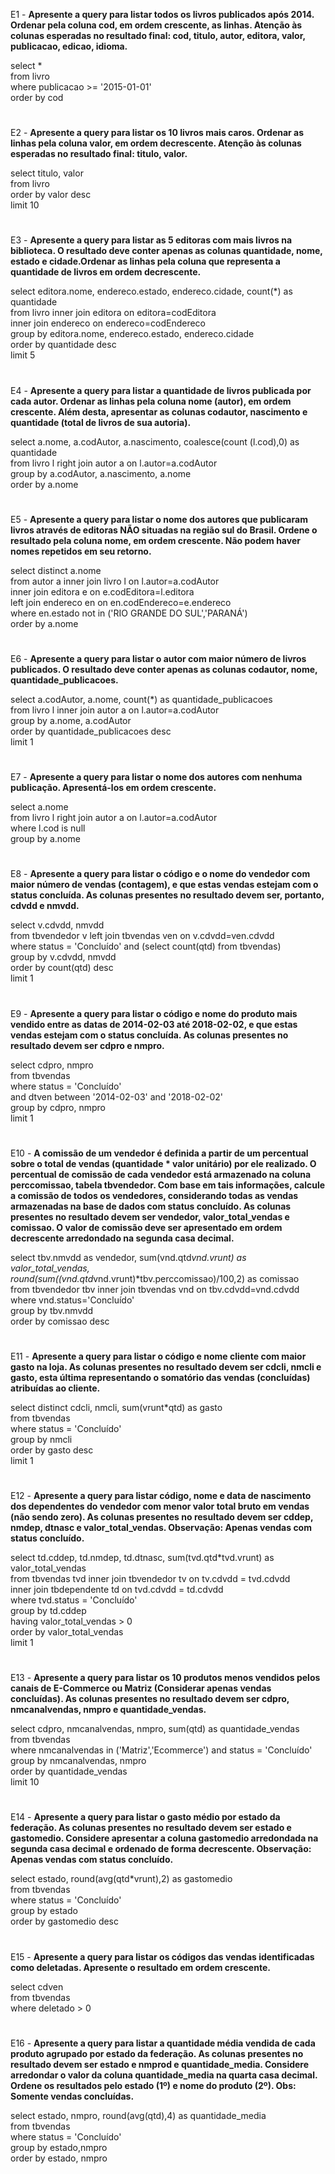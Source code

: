  E1 - **Apresente a query para listar todos os livros publicados após 2014. Ordenar pela coluna cod, em ordem crescente, as linhas. Atenção às colunas esperadas no resultado final: cod, titulo, autor, editora, valor, publicacao, edicao, idioma.**

 select * <br>
 from livro<br>
 where publicacao >= '2015-01-01'<br>
 order by cod<br>

#

 E2 - **Apresente a query para listar os 10 livros mais caros. Ordenar as linhas pela coluna valor, em ordem decrescente.  Atenção às colunas esperadas no resultado final:  titulo, valor.**

 select titulo, valor<br>
 from livro<br>
 order by valor desc<br>
 limit 10<br>

#

 E3 - **Apresente a query para listar as 5 editoras com mais livros na biblioteca. O resultado deve conter apenas as colunas quantidade, nome, estado e cidade.Ordenar as linhas pela coluna que representa a quantidade de livros em ordem decrescente.**

 select editora.nome, endereco.estado, endereco.cidade, count(*) as quantidade<br>
 from livro inner join editora on editora=codEditora<br>
 inner join endereco on endereco=codEndereco<br>
 group by editora.nome, endereco.estado, endereco.cidade<br>
 order by quantidade desc<br>
 limit 5<br>

#

 E4 - **Apresente a query para listar a quantidade de livros publicada por cada autor. Ordenar as linhas pela coluna nome (autor), em ordem crescente. Além desta, apresentar as colunas codautor, nascimento e quantidade (total de livros de sua autoria).**

 select  a.nome, a.codAutor, a.nascimento, coalesce(count (l.cod),0) as quantidade<br>
 from livro l right join autor a on l.autor=a.codAutor<br>
 group by a.codAutor, a.nascimento, a.nome<br>
 order by a.nome<br>

#

 E5 - **Apresente a query para listar o nome dos autores que publicaram livros através de editoras NÃO situadas na região sul do Brasil. Ordene o resultado pela coluna nome, em ordem crescente. Não podem haver nomes repetidos em seu retorno.**

 select distinct a.nome<br>
 from autor a inner join livro l on l.autor=a.codAutor <br>
 inner join editora e on e.codEditora=l.editora <br>
 left join endereco en on en.codEndereco=e.endereco <br>
 where en.estado not in ('RIO GRANDE DO SUL','PARANÁ') <br>
 order by a.nome <br>

#

 E6 - **Apresente a query para listar o autor com maior número de livros publicados. O resultado deve conter apenas as colunas codautor, nome, quantidade_publicacoes.**

 select a.codAutor, a.nome, count(*) as quantidade_publicacoes<br>
 from livro l inner join autor a on l.autor=a.codAutor<br>
 group by a.nome, a.codAutor<br>
 order by quantidade_publicacoes desc<br>
 limit 1<br>

#

 E7 - **Apresente a query para listar o nome dos autores com nenhuma publicação. Apresentá-los em ordem crescente.**

 select a.nome <br>
 from livro l right join autor a on l.autor=a.codAutor <br>
 where l.cod is null <br>
 group by a.nome <br>

# 

 E8 - **Apresente a query para listar o código e o nome do vendedor com maior número de vendas (contagem), e que estas vendas estejam com o status concluída.  As colunas presentes no resultado devem ser, portanto, cdvdd e nmvdd.**

 select v.cdvdd, nmvdd <br>
 from tbvendedor v left join tbvendas ven on v.cdvdd=ven.cdvdd <br>
 where status = 'Concluído' and (select count(qtd) from tbvendas) <br>
 group by v.cdvdd, nmvdd <br>
 order by count(qtd) desc <br>
 limit 1 <br>

#
 
 E9 - **Apresente a query para listar o código e nome do produto mais vendido entre as datas de 2014-02-03 até 2018-02-02, e que estas vendas estejam com o status concluída. As colunas presentes no resultado devem ser cdpro e nmpro.**

 select cdpro, nmpro <br>
 from tbvendas<br>
 where status = 'Concluído' <br>
 and dtven between '2014-02-03' and '2018-02-02' <br>
 group by cdpro, nmpro <br>
 limit 1 <br>

#

 E10 - **A comissão de um vendedor é definida a partir de um percentual sobre o total de vendas (quantidade * valor unitário) por ele realizado. O percentual de comissão de cada vendedor está armazenado na coluna perccomissao, tabela tbvendedor. Com base em tais informações, calcule a comissão de todos os vendedores, considerando todas as vendas armazenadas na base de dados com status concluído. As colunas presentes no resultado devem ser vendedor, valor_total_vendas e comissao. O valor de comissão deve ser apresentado em ordem decrescente arredondado na segunda casa decimal.**

 select tbv.nmvdd as vendedor, sum(vnd.qtd*vnd.vrunt) as valor_total_vendas, <br>
 round(sum((vnd.qtd*vnd.vrunt)*tbv.perccomissao)/100,2) as comissao <br>
 from tbvendedor tbv inner join tbvendas vnd on tbv.cdvdd=vnd.cdvdd <br>
 where vnd.status='Concluído' <br>
 group by tbv.nmvdd <br>
 order by comissao desc <br>

#

 E11 - **Apresente a query para listar o código e nome cliente com maior gasto na loja. As colunas presentes no resultado devem ser cdcli, nmcli e gasto, esta última representando o somatório das vendas (concluídas) atribuídas ao cliente.**

 select distinct cdcli, nmcli, sum(vrunt*qtd) as gasto <br>
 from tbvendas <br>
 where status = 'Concluído' <br>
 group by nmcli <br>
 order by gasto desc <br>
 limit 1 <br>

#

 E12 - **Apresente a query para listar código, nome e data de nascimento dos dependentes do vendedor com menor valor total bruto em vendas (não sendo zero). As colunas presentes no resultado devem ser cddep, nmdep, dtnasc e valor_total_vendas. Observação: Apenas vendas com status concluído.**

 select td.cddep, td.nmdep, td.dtnasc, sum(tvd.qtd*tvd.vrunt) as valor_total_vendas <br>
 from tbvendas tvd inner join tbvendedor tv on tv.cdvdd = tvd.cdvdd <br>
 inner join tbdependente td on tvd.cdvdd = td.cdvdd <br>
 where tvd.status = 'Concluído' <br>
 group by td.cddep <br>
 having valor_total_vendas > 0 <br>
 order by valor_total_vendas <br>
 limit 1 <br>

#

 E13 - **Apresente a query para listar os 10 produtos menos vendidos pelos canais de E-Commerce ou Matriz (Considerar apenas vendas concluídas). As colunas presentes no resultado devem ser cdpro, nmcanalvendas, nmpro e quantidade_vendas.**

 select cdpro, nmcanalvendas, nmpro, sum(qtd) as quantidade_vendas <br>
 from tbvendas <br>
 where nmcanalvendas in ('Matriz','Ecommerce') and status = 'Concluído' <br>
 group by nmcanalvendas, nmpro <br>
 order by quantidade_vendas <br>
 limit 10 <br>

#

 E14 - **Apresente a query para listar o gasto médio por estado da federação. As colunas presentes no resultado devem ser estado e gastomedio. Considere apresentar a coluna gastomedio arredondada na segunda casa decimal e ordenado de forma decrescente. Observação: Apenas vendas com status concluído.**

 select estado, round(avg(qtd*vrunt),2) as gastomedio <br>
 from tbvendas <br>
 where status = 'Concluído' <br>
 group by estado <br>
 order by gastomedio desc <br>

#

 E15 - **Apresente a query para listar os códigos das vendas identificadas como deletadas. Apresente o resultado em ordem crescente.**

 select cdven <br>
 from tbvendas <br> 
 where deletado > 0 <br>

#

 E16 - **Apresente a query para listar a quantidade média vendida de cada produto agrupado por estado da federação. As colunas presentes no resultado devem ser estado e nmprod e quantidade_media. Considere arredondar o valor da coluna quantidade_media na quarta casa decimal. Ordene os resultados pelo estado (1º) e nome do produto (2º). Obs: Somente vendas concluídas.**

 select estado, nmpro, round(avg(qtd),4) as quantidade_media <br>
 from tbvendas <br> 
 where status = 'Concluído' <br>
 group by estado,nmpro <br>
 order by estado, nmpro <br>